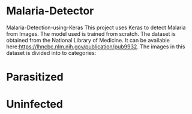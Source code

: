 # Malaria-Detector
Malaria-Detection-using-Keras
This project uses Keras to detect Malaria from Images. The model used is trained from scratch. The dataset is obtained from the National Library of Medicine. It can be available here:https://lhncbc.nlm.nih.gov/publication/pub9932. The images in this dataset is divided into to categories:

# Parasitized
# Uninfected

